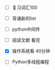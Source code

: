 - [ ] 复习词汇100

- [ ] 背诵新的list

- [ ] python中间件

- [ ] 阅读文献 看完

- [x] 操作系统看 40分钟

- [ ] Python多线程编程

  
